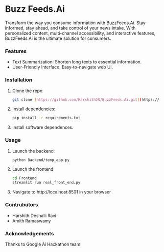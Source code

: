 # Buzz Feeds.Ai

Transform the way you consume information with BuzzFeeds.Ai. Stay informed, stay ahead, and take control of your news intake. With personalized content, multi-channel accessibility, and interactive features, BuzzFeeds.Ai is the ultimate solution for consumers.


### Features

* Text Summarization: Shorten long texts to essential information.
* User-Friendly Interface: Easy-to-navigate web UI.

### Installation

1. Clone the repo:

   ```bash
   git clone [https://github.com/HarshithDR/BuzzFeeds.Ai.git](https://github.com/HarshithDR/BuzzFeeds.Ai.git)

2. Install dependencies:

    ```bash
    pip install -r requirements.txt

3. Install software dependences.

### Usage

1. Launch the backend:

    ```bashs
    python Backend/temp_app.py

2. Launch the frontend

    ```bash
    cd Frontend
    streamlit run real_front_end.py

4. Navigate to http://localhost:8501 in your browser

### Contrubutors

- Harshith Deshalli Ravi
- Amith Ramaswamy

### Acknowledgements

Thanks to Google Ai Hackathon team.